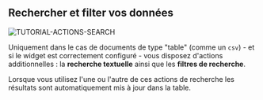 ## Rechercher et filter vos données

<div>
  <img
    alt="TUTORIAL-ACTIONS-SEARCH"
    src="https://raw.githubusercontent.com/multi-coop/datami-documentation-content/main/images/tutorial/commented/tutorial-search-fr.png"
    />
</div>

Uniquement dans le cas de documents de type "table" (comme un `csv`) - et si le widget est correctement configuré - vous disposez d'actions additionnelles : la **recherche textuelle** ainsi que les **filtres de recherche**.

Lorsque vous utilisez l'une ou l'autre de ces actions de recherche les résultats sont automatiquement mis à jour dans la table.
